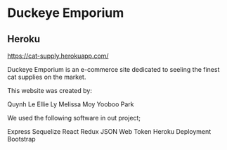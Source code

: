 # Duckeye Emporium

## Heroku
https://cat-supply.herokuapp.com/


Duckeye Emporium is an e-commerce site dedicated to seeling the finest cat supplies on the market.

This website was created by:

Quynh Le
Ellie Ly
Melissa Moy
Yooboo Park

We used the following software in out project;

Express
Sequelize
React
Redux
JSON Web Token
Heroku Deployment
Bootstrap
